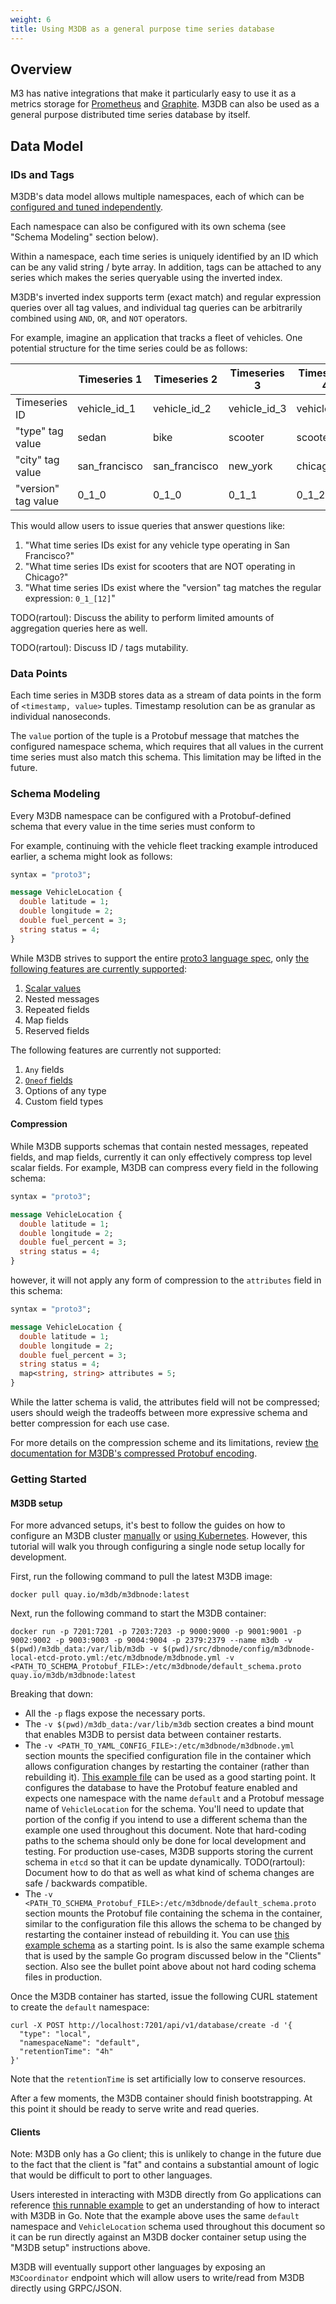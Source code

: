 ```yaml
---
weight: 6
title: Using M3DB as a general purpose time series database
---
```



## Overview

M3 has native integrations that make it particularly easy to use it as a metrics storage for [Prometheus](../integrations/prometheus.md) and [Graphite](../integrations/graphite.md). M3DB can also be used as a general purpose distributed time series database by itself.

## Data Model

### IDs and Tags

M3DB's data model allows multiple namespaces, each of which can be [configured and tuned independently](../operational_guide/namespace_configuration.md).

Each namespace can also be configured with its own schema (see "Schema Modeling" section below).

Within a namespace, each time series is uniquely identified by an ID which can be any valid string / byte array. In addition, tags can be attached to any series which makes the series queryable using the inverted index.

M3DB's inverted index supports term (exact match) and regular expression queries over all tag values, and individual tag queries can be arbitrarily combined using `AND`, `OR`, and `NOT` operators.

For example, imagine an application that tracks a fleet of vehicles. One potential structure for the time series could be as follows:

|                     | Timeseries 1  | Timeseries 2  | Timeseries 3 | Timeseries 4 |
| ------------------- | ------------- | ------------- | ------------ | ------------ |
| Timeseries ID       | vehicle_id_1  | vehicle_id_2  | vehicle_id_3 | vehicle_id_4 |
| "type" tag value    | sedan         | bike          | scooter      | scooter      |
| "city" tag value    | san_francisco | san_francisco | new_york     | chicago      |
| "version" tag value | 0_1_0         | 0_1_0         | 0_1_1        | 0_1_2        |

This would allow users to issue queries that answer questions like:

1.  "What time series IDs exist for any vehicle type operating in San Francisco?"
2.  "What time series IDs exist for scooters that are NOT operating in Chicago?"
3.  "What time series IDs exist where the "version" tag matches the regular expression: `0_1_[12]`"

TODO(rartoul): Discuss the ability to perform limited amounts of aggregation queries here as well.

TODO(rartoul): Discuss ID / tags mutability.

### Data Points

Each time series in M3DB stores data as a stream of data points in the form of `<timestamp, value>` tuples. Timestamp resolution can be as granular as individual nanoseconds.

The `value` portion of the tuple is a Protobuf message that matches the configured namespace schema, which requires that all values in the current time series must also match this schema. This limitation may be lifted in the future.

### Schema Modeling

Every M3DB namespace can be configured with a Protobuf-defined schema that every value in the time series must conform to

For example, continuing with the vehicle fleet tracking example introduced earlier, a schema might look as follows:

```protobuf
syntax = "proto3";

message VehicleLocation {
  double latitude = 1;
  double longitude = 2;
  double fuel_percent = 3;
  string status = 4;
}
```

While M3DB strives to support the entire [proto3 language spec](https://developers.google.com/protocol-buffers/docs/proto3), only [the following features are currently supported](https://github.com/m3db/m3/blob/master/src/dbnode/encoding/proto/docs/encoding.md):

1.  [Scalar values](https://developers.google.com/protocol-buffers/docs/proto3#scalar)
2.  Nested messages
3.  Repeated fields
4.  Map fields
5.  Reserved fields

The following features are currently not supported:

1.  `Any` fields
2.  [`Oneof` fields](https://developers.google.com/protocol-buffers/docs/proto#oneof)
3.  Options of any type
4.  Custom field types

#### Compression

While M3DB supports schemas that contain nested messages, repeated fields, and map fields, currently it can only effectively compress top level scalar fields. For example, M3DB can compress every field in the following schema:

```Protobuf
syntax = "proto3";

message VehicleLocation {
  double latitude = 1;
  double longitude = 2;
  double fuel_percent = 3;
  string status = 4;
}
```

however, it will not apply any form of compression to the `attributes` field in this schema:

```Protobuf
syntax = "proto3";

message VehicleLocation {
  double latitude = 1;
  double longitude = 2;
  double fuel_percent = 3;
  string status = 4;
  map<string, string> attributes = 5;
}
```

While the latter schema is valid, the attributes field will not be compressed; users should weigh the tradeoffs between more expressive schema and better compression for each use case.

For more details on the compression scheme and its limitations, review [the documentation for M3DB's compressed Protobuf encoding](https://github.com/m3db/m3/blob/master/src/dbnode/encoding/proto/docs/encoding.md).

### Getting Started

#### M3DB setup

For more advanced setups, it's best to follow the guides on how to configure an M3DB cluster [manually](./cluster_hard_way.md) or [using Kubernetes](./kubernetes.md). However, this tutorial will walk you through configuring a single node setup locally for development.

First, run the following command to pull the latest M3DB image:

    docker pull quay.io/m3db/m3dbnode:latest

Next, run the following command to start the M3DB container:

    docker run -p 7201:7201 -p 7203:7203 -p 9000:9000 -p 9001:9001 -p 9002:9002 -p 9003:9003 -p 9004:9004 -p 2379:2379 --name m3db -v $(pwd)/m3db_data:/var/lib/m3db -v $(pwd)/src/dbnode/config/m3dbnode-local-etcd-proto.yml:/etc/m3dbnode/m3dbnode.yml -v <PATH_TO_SCHEMA_Protobuf_FILE>:/etc/m3dbnode/default_schema.proto quay.io/m3db/m3dbnode:latest

Breaking that down:

-   All the `-p` flags expose the necessary ports.
-   The `-v $(pwd)/m3db_data:/var/lib/m3db` section creates a bind mount that enables M3DB to persist data between container restarts.
-   The `-v <PATH_TO_YAML_CONFIG_FILE>:/etc/m3dbnode/m3dbnode.yml` section mounts the specified configuration file in the container which allows configuration changes by restarting the container (rather than rebuilding it). [This example file](https://github.com/m3db/m3/blob/master/src/dbnode/config/m3dbnode-local-etcd-proto.yml) can be used as a good starting point. It configures the database to have the Protobuf feature enabled and expects one namespace with the name `default` and a Protobuf message name of `VehicleLocation` for the schema. You'll need to update that portion of the config if you intend to use a different schema than the example one used throughout this document. Note that hard-coding paths to the schema should only be done for local development and testing. For production use-cases, M3DB supports storing the current schema in `etcd` so that it can be update dynamically. TODO(rartoul): Document how to do that as well as what kind of schema changes are safe / backwards compatible.
-   The `-v <PATH_TO_SCHEMA_Protobuf_FILE>:/etc/m3dbnode/default_schema.proto` section mounts the Protobuf file containing the schema in the container, similar to the configuration file this allows the schema to be changed by restarting the container instead of rebuilding it. You can use [this example schema](https://github.com/m3db/m3/tree/master/examples/dbnode/proto_client/schema.proto) as a starting point. Is is also the same example schema that is used by the sample Go program discussed below in the "Clients" section. Also see the bullet point above about not hard coding schema files in production.

Once the M3DB container has started, issue the following CURL statement to create the `default` namespace:

```shell
curl -X POST http://localhost:7201/api/v1/database/create -d '{
  "type": "local",
  "namespaceName": "default",
  "retentionTime": "4h"
}'
```

Note that the `retentionTime` is set artificially low to conserve resources.

After a few moments, the M3DB container should finish bootstrapping. At this point it should be ready to serve write and read queries.

#### Clients

Note: M3DB only has a Go client; this is unlikely to change in the future due to the fact that the client is "fat" and contains a substantial amount of logic that would be difficult to port to other languages.

Users interested in interacting with M3DB directly from Go applications can reference [this runnable example](https://github.com/m3db/m3/tree/master/examples/dbnode/proto_client) to get an understanding of how to interact with M3DB in Go. Note that the example above uses the same `default` namespace and `VehicleLocation` schema used throughout this document so it can be run directly against an M3DB docker container setup using the "M3DB setup" instructions above.

M3DB will eventually support other languages by exposing an `M3Coordinator` endpoint which will allow users to write/read from M3DB directly using GRPC/JSON.
